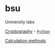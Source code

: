 # bsu
University labs

[Cryptography](https://github.com/dimafurs1337/bsu/tree/master/cryptography) - [`Python`](https://github.com/dimafurs1337/bsu/searchl=Python)

[Calculation methods](https://github.com/dimafurs1337/bsu/tree/master/calculation%20methods)
